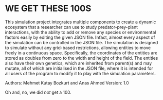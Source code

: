 # WE GET THESE 100S

This simulation project integrates multiple components to create a dynamic ecosystem that a researcher can use to
study predator-prey-plant interactions, with the ability to add or remove any species or environmental factors easily
by editing the given JSON file. Infact, almost every aspect of the simulation can be controlled in the JSON file.
The simulation is designed to simulate without any grid-based restrictions, allowing entities to move freely in a
continuous space. Specifically, the coordinates of the entities are stored as doubles from zero to the width and height
of the field. The entities also have their own genetics, which are inherited from parent(s) and may mutate,
all of which are initialised in the JSON file, where it is intended for all users of the program to modify it
to play with the simulation parameters.

Authors: Mehmet Kutay Bozkurt and Anas Ahmed
Version: 1.0

Oh and, no, we did _not_ get a 100.
